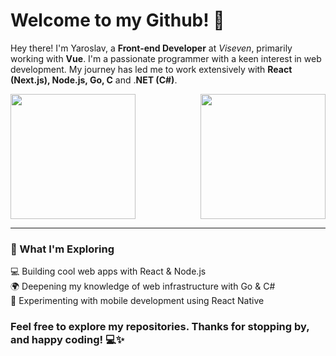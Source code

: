 # Welcome to my Github! 👋

Hey there! I'm Yaroslav, a __Front-end Developer__ at _Viseven_, primarily working with __Vue__. 
I'm a passionate programmer with a keen interest in web development. My journey has led me to work extensively with __React (Next.js), Node.js, Go, C__ and .__NET (C#)__.

<div style="display: flex; justify-content: space-between; align-items: center;">
  <picture>
    <source
      srcset="https://github-readme-stats.vercel.app/api?username=yanklio&theme=dark&bg_color=00000000&border_color=30363d&title_color=428ff2"
      media="(prefers-color-scheme: dark)"
    />
    <source
      srcset="https://github-readme-stats.vercel.app/api?username=yanklio&theme=light&bg_color=00000000"
      media="(prefers-color-scheme: light), (prefers-color-scheme: no-preference)"
    />
    <img height="200px" align="center" style="min-height: 200px" src="https://github-readme-stats.vercel.app/api?username=Yaroslaw07&langs_count=8&layout=compact" />
  </picture>
  
  <picture>
    <source
      srcset="https://github-readme-stats.vercel.app/api/top-langs/?username=yanklio&langs_count=8&layout=compact&theme=dark&bg_color=00000000&border_color=30363d&title_color=428ff2"
      media="(prefers-color-scheme: dark)"
    />
    <source
      srcset="https://github-readme-stats.vercel.app/api/top-langs/?username=yanklio&langs_count=8&layout=compact&theme=light&bg_color=00000000"
      media="(prefers-color-scheme: light), (prefers-color-scheme: no-preference)"
    />
    <img height="200px" align="center" style="min-height: 200px" src="https://github-readme-stats.vercel.app/api/top-langs/?username=Yaroslaw07&langs_count=8&layout=compact" />
  </picture>

    
</div>

---

### 🚀 What I'm Exploring

💻 Building cool web apps with React & Node.js\
🌍 Deepening my knowledge of web infrastructure with Go & C#\
📱 Experimenting with mobile development using React Native

### Feel free to explore my repositories. Thanks for stopping by, and happy coding! 💻✨
